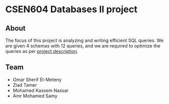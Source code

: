# CSEN604 Databases II project

## About

The focus of this project is analyzing and writing efficient SQL queries. We are given 4 schemas with 12 queries, and we are required to optimize the queries as per [project description](./docs/CSEN604-Project.pdf). 

## Team

- Omar Sherif El-Meteny 
- Ziad Tamer            
- Mohamed Kassem Nassar 
- Amr Mohamed Samy      